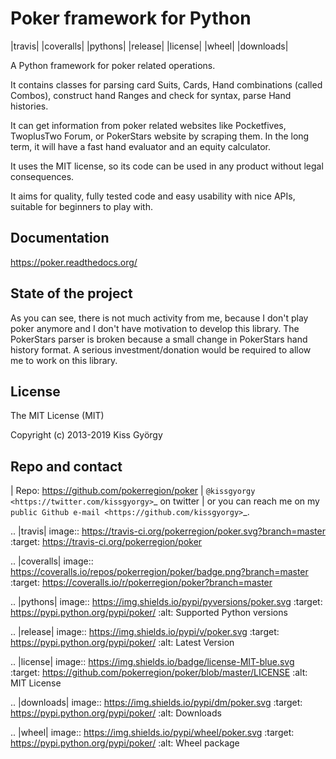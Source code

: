 Poker framework for Python
==========================

|travis| |coveralls| |pythons| |release| |license| |wheel| |downloads|

A Python framework for poker related operations.

It contains classes for parsing card Suits, Cards, Hand combinations (called Combos),
construct hand Ranges and check for syntax, parse Hand histories.

It can get information from poker related websites like
Pocketfives, TwoplusTwo Forum, or PokerStars website by scraping them.
In the long term, it will have a fast hand evaluator and an equity calculator.

It uses the MIT license, so its code can be used in any product without legal consequences.

It aims for quality, fully tested code and easy usability with nice APIs, suitable for beginners
to play with.


Documentation
-------------

https://poker.readthedocs.org/

State of the project
--------------------

As you can see, there is not much activity from me, because I don't play poker anymore and 
I don't have motivation to develop this library. The PokerStars parser is broken because 
a small change in PokerStars hand history format. A serious investment/donation would be
required to allow me to work on this library.


License
-------

The MIT License (MIT)

Copyright (c) 2013-2019 Kiss György


Repo and contact
----------------

| Repo: https://github.com/pokerregion/poker
| `@kissgyorgy <https://twitter.com/kissgyorgy>`_ on twitter
| or you can reach me on my `public Github e-mail <https://github.com/kissgyorgy>`_.


.. |travis| image:: https://travis-ci.org/pokerregion/poker.svg?branch=master
   :target: https://travis-ci.org/pokerregion/poker

.. |coveralls| image:: https://coveralls.io/repos/pokerregion/poker/badge.png?branch=master
  :target: https://coveralls.io/r/pokerregion/poker?branch=master

.. |pythons| image:: https://img.shields.io/pypi/pyversions/poker.svg
   :target: https://pypi.python.org/pypi/poker/
   :alt: Supported Python versions

.. |release| image:: https://img.shields.io/pypi/v/poker.svg
   :target: https://pypi.python.org/pypi/poker/
   :alt: Latest Version

.. |license| image:: https://img.shields.io/badge/license-MIT-blue.svg
   :target: https://github.com/pokerregion/poker/blob/master/LICENSE
   :alt: MIT License

.. |downloads| image:: https://img.shields.io/pypi/dm/poker.svg
   :target: https://pypi.python.org/pypi/poker/
   :alt: Downloads

.. |wheel| image:: https://img.shields.io/pypi/wheel/poker.svg
   :target: https://pypi.python.org/pypi/poker/
   :alt: Wheel package
